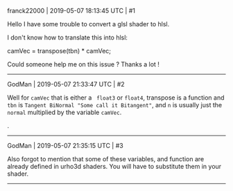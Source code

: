 franck22000 | 2019-05-07 18:13:45 UTC | #1

Hello I have some trouble to convert a glsl shader to hlsl. 

I don't know how to translate this into hlsl: 

camVec = transpose(tbn) * camVec;

Could someone help me on this issue ? Thanks a lot !

-------------------------

GodMan | 2019-05-07 21:33:47 UTC | #2

Well for `camVec` that is either a ` float3` or `float4`, transpose is a function and `tbn` is `Tangent BiNormal "Some call it Bitangent"`, and `n` is usually just the `normal` multiplied by the variable `camVec`.

.

-------------------------

GodMan | 2019-05-07 21:35:15 UTC | #3

Also forgot to mention that some of these variables, and function are already defined in urho3d shaders. You will have to substitute them in your shader.

-------------------------

